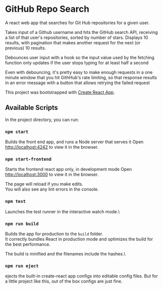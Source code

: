 # GitHub Repo Search

A react web app that searches for Git Hub repositories for a given user.

Takes input of a Github username and hits the GitHub search API, receiving a list of that user's repositories, sorted by number of stars. Displays 10 results, with pagination that makes another request for the next (or previous) 10 results.

Debounces user input with a hook so the input value used by the fetching function only updates if the user stops typing for at least half a second

Even with debouncing, it's pretty easy to make enough requests in a one minute window that you hit GithHub's rate limiting, so that response results in an error message with a button that allows retrying the failed request


This project was bootstrapped with [Create React App](https://github.com/facebook/create-react-app).

## Available Scripts

In the project directory, you can run:

### `npm start`

Builds the front end app, and runs a Node server that serves it
Open [http://localhost:4242](http://localhost:4242) to view it in the browser.

### `npm start-frontend`

Starts the frontend react app only, in development mode
Open [http://localhost:3000](http://localhost:3000) to view it in the browser.

The page will reload if you make edits.\
You will also see any lint errors in the console.

### `npm test`

Launches the test runner in the interactive watch mode.\

### `npm run build`

Builds the app for production to the `build` folder.\
It correctly bundles React in production mode and optimizes the build for the best performance.

The build is minified and the filenames include the hashes.\

### `npm run eject`

ejects the built-in create-react app configs into editable config files. But for a little project like this, out of the box configs are just fine.
